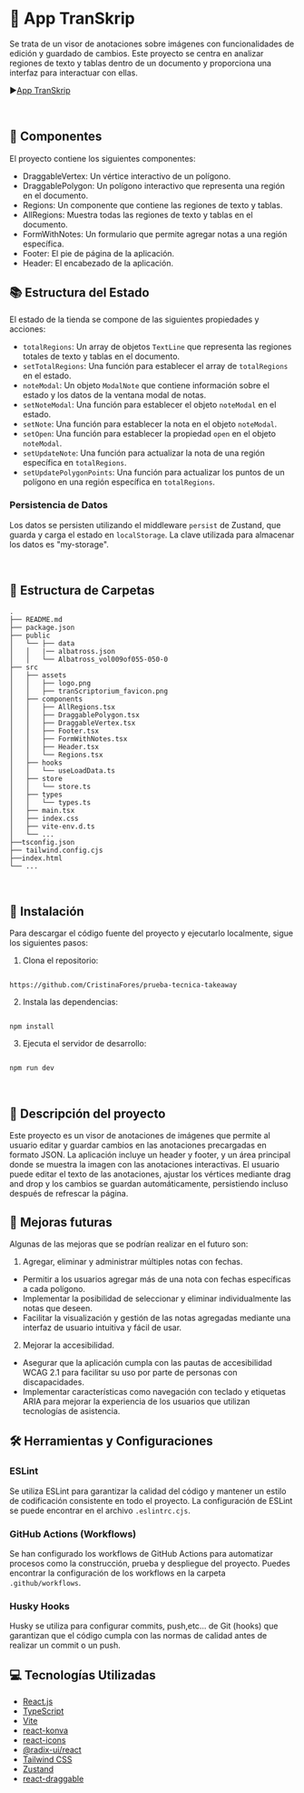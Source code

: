 # 📱 App TranSkrip

Se trata de un visor de anotaciones sobre imágenes con funcionalidades de edición y guardado de cambios. Este proyecto se centra en analizar regiones de texto y tablas dentro de un documento y proporciona una interfaz para interactuar con ellas.

▶️[App TranSkrip](https://takeaway-cristina-fores.netlify.app/)

</br>

## 🧩 Componentes

El proyecto contiene los siguientes componentes:

- DraggableVertex: Un vértice interactivo de un polígono.
- DraggablePolygon: Un polígono interactivo que representa una región en el documento.
- Regions: Un componente que contiene las regiones de texto y tablas.
- AllRegions: Muestra todas las regiones de texto y tablas en el documento.
- FormWithNotes: Un formulario que permite agregar notas a una región específica.
- Footer: El pie de página de la aplicación.
- Header: El encabezado de la aplicación.
  </br>

## 📚 Estructura del Estado

El estado de la tienda se compone de las siguientes propiedades y acciones:

- `totalRegions`: Un array de objetos `TextLine` que representa las regiones totales de texto y tablas en el documento.
- `setTotalRegions`: Una función para establecer el array de `totalRegions` en el estado.
- `noteModal`: Un objeto `ModalNote` que contiene información sobre el estado y los datos de la ventana modal de notas.
- `setNoteModal`: Una función para establecer el objeto `noteModal` en el estado.
- `setNote`: Una función para establecer la nota en el objeto `noteModal`.
- `setOpen`: Una función para establecer la propiedad `open` en el objeto `noteModal`.
- `setUpdateNote`: Una función para actualizar la nota de una región específica en `totalRegions`.
- `setUpdatePolygonPoints`: Una función para actualizar los puntos de un polígono en una región específica en `totalRegions`.

### Persistencia de Datos

Los datos se persisten utilizando el middleware `persist` de Zustand, que guarda y carga el estado en `localStorage`. La clave utilizada para almacenar los datos es "my-storage".

  </br>

## 📂 Estructura de Carpetas

```
.
├── README.md
├── package.json
├── public
│   └── ├── data
│   │   |── albatross.json
│   │   └── Albatross_vol009of055-050-0
├── src
│   ├── assets
│   │   ├── logo.png
│   │   ├── tranScriptorium_favicon.png
│   ├── components
│   │   ├── AllRegions.tsx
│   │   ├── DraggablePolygon.tsx
│   │   ├── DraggableVertex.tsx
│   │   ├── Footer.tsx
│   │   ├── FormWithNotes.tsx
│   │   ├── Header.tsx
│   │   └── Regions.tsx
│   ├── hooks
│   │   └── useLoadData.ts
│   ├── store
│   │   └── store.ts
│   ├── types
│   │   └── types.ts
│   ├── main.tsx
│   ├── index.css
│   ├── vite-env.d.ts
│   └── ...
├──tsconfig.json
├── tailwind.config.cjs
├──index.html
└── ...
```

</br>

## 💫 Instalación

Para descargar el código fuente del proyecto y ejecutarlo localmente, sigue los siguientes pasos:

1. Clona el repositorio:

```

https://github.com/CristinaFores/prueba-tecnica-takeaway

```

2. Instala las dependencias:

```

npm install

```

3. Ejecuta el servidor de desarrollo:

```

npm run dev

```

</br>

## 📝 Descripción del proyecto

Este proyecto es un visor de anotaciones de imágenes que permite al usuario editar y guardar cambios en las anotaciones precargadas en formato JSON. La aplicación incluye un header y footer, y un área principal donde se muestra la imagen con las anotaciones interactivas. El usuario puede editar el texto de las anotaciones, ajustar los vértices mediante drag and drop y los cambios se guardan automáticamente, persistiendo incluso después de refrescar la página.

## 🚀 Mejoras futuras

Algunas de las mejoras que se podrían realizar en el futuro son:

1. Agregar, eliminar y administrar múltiples notas con fechas.

- Permitir a los usuarios agregar más de una nota con fechas específicas a cada polígono.
- Implementar la posibilidad de seleccionar y eliminar individualmente las notas que deseen.
- Facilitar la visualización y gestión de las notas agregadas mediante una interfaz de usuario intuitiva y fácil de usar.

2. Mejorar la accesibilidad.

- Asegurar que la aplicación cumpla con las pautas de accesibilidad WCAG 2.1 para facilitar su uso por parte de personas con discapacidades.
- Implementar características como navegación con teclado y etiquetas ARIA para mejorar la experiencia de los usuarios que utilizan tecnologías de asistencia.

## 🛠️ Herramientas y Configuraciones

### ESLint

Se utiliza ESLint para garantizar la calidad del código y mantener un estilo de codificación consistente en todo el proyecto. La configuración de ESLint se puede encontrar en el archivo `.eslintrc.cjs`.

### GitHub Actions (Workflows)

Se han configurado los workflows de GitHub Actions para automatizar procesos como la construcción, prueba y despliegue del proyecto. Puedes encontrar la configuración de los workflows en la carpeta `.github/workflows`.

### Husky Hooks

Husky se utiliza para configurar commits, push,etc... de Git (hooks) que garantizan que el código cumpla con las normas de calidad antes de realizar un commit o un push.

## 💻 Tecnologías Utilizadas

- [React.js](https://nextjs.org/)
- [TypeScript](typescriptlang.org)
- [Vite](https://vitejs.dev/)
- [react-konva](https://konvajs.org/)
- [react-icons](https://react-icons.github.io/react-icons/)
- [@radix-ui/react](https://radix-ui.com/)
- [Tailwind CSS](https://tailwindcss.com/)
- [Zustand](https://github.com/pmndrs/zustand)
- [react-draggable](https://github.com/react-grid-layout/react-draggable)
